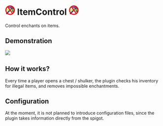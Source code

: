 # ![](/docs/images/itemcontrol-logo-32.png) ItemControl ![](/docs/images/itemcontrol-logo-32.png)

Control enchants on items.

## Demonstration

[![](https://v.lor.sh/static/thumbnails/6f0ea575-fb92-40cc-820d-a169218cbb77.jpg)](https://v.lor.sh/videos/watch/b90e379b-a638-4107-a5ee-506b491d90ce)

## How it works?

Every time a player opens a chest / shulker, the plugin checks his inventory for illegal items, and removes impossible enchantments.

## Configuration

At the moment, it is not planned to introduce configuration files, since the plugin takes information directly from the spigot.
